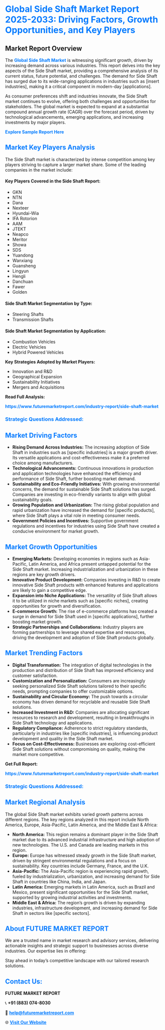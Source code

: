 <h1 style="color: #007BFF;">Global Side Shaft Market Report 2025-2033: Driving Factors, Growth Opportunities, and Key Players</h1>

<section id="overview">
<h2>Market Report Overview</h2>
<p>The <a href="https://www.futuremarketreport.com/industry-report/side-shaft-market" style="color: #007BFF; text-decoration: none;"><strong>Global Side Shaft Market</strong></a> is witnessing significant growth, driven by increasing demand across various industries. This report delves into the key aspects of the Side Shaft market, providing a comprehensive analysis of its current status, future potential, and challenges. The demand for Side Shaft has surged due to its wide-ranging applications in industries such as [insert industries], making it a critical component in modern-day [applications].</p>
<p>As consumer preferences shift and industries innovate, the Side Shaft market continues to evolve, offering both challenges and opportunities for stakeholders. The global market is expected to expand at a substantial compound annual growth rate (CAGR) over the forecast period, driven by technological advancements, emerging applications, and increasing investments by major players.</p>
</section>

<section id="overview">
<p><a href="https://www.futuremarketreport.com/request-sample/reportId=85761" style="color: #007BFF; text-decoration: none;"><strong>Explore Sample Report Here</strong></a></p>
</section>

<section id="key-players">
<h2 style="color: #007BFF;">Market Key Players Analysis</h2>
<p>The Side Shaft market is characterized by intense competition among key players striving to capture a larger market share. Some of the leading companies in the market include:</p>
<h4>Key Players Covered in the Side Shaft Report:</h4>
<ul><li>GKN</li><li>NTN</li><li>Dana</li><li>Nexteer</li><li>Hyundai-Wia</li><li>IFA Rotorion</li><li>AAM</li><li>JTEKT</li><li>Neapco</li><li>Meritor</li><li>Showa</li><li>SDS</li><li>Yuandong</li><li>Wanxiang</li><li>Guansheng</li><li>Lingyun</li><li>Hengli</li><li>Danchuan</li><li>Fawer</li><li>Golden</li></ul>
<h4>Side Shaft Market Segmentation by Type:</h4>
<ul><li>Steering Shafts</li><li>Transmission Shafts</li></ul>

<h4>Side Shaft Market Segmentation by Application:</h4>
<ul><li>Combustion Vehicles</li><li>Electric Vehicles</li><li>Hybrid Powered Vehicles</li></ul>
<p><strong>Key Strategies Adopted by Market Players:</strong></p>
<ul>
<li>Innovation and R&D</li>
<li>Geographical Expansion</li>
<li>Sustainability Initiatives</li>
<li>Mergers and Acquisitions</li>
</ul>
</section>

<section>
<p><strong>Read Full Analysis: </strong></p><a href="https://www.futuremarketreport.com/industry-report/side-shaft-market" style="color: #007BFF; text-decoration: none;"><strong>https://www.futuremarketreport.com/industry-report/side-shaft-market</strong></a>
<h3 style="color: #007BFF;">Strategic Questions Addressed:</h3>
</section>

<section id="driving-factors">
<h2 style="color: #007BFF;">Market Driving Factors</h2>
<ul>
<li><strong>Rising Demand Across Industries:</strong> The increasing adoption of Side Shaft in industries such as [specific industries] is a major growth driver. Its versatile applications and cost-effectiveness make it a preferred choice among manufacturers.</li>
<li><strong>Technological Advancements:</strong> Continuous innovations in production and application technologies have enhanced the efficiency and performance of Side Shaft, further boosting market demand.</li>
<li><strong>Sustainability and Eco-Friendly Initiatives:</strong> With growing environmental concerns, the demand for sustainable Side Shaft solutions has surged. Companies are investing in eco-friendly variants to align with global sustainability goals.</li>
<li><strong>Growing Population and Urbanization:</strong> The rising global population and rapid urbanization have increased the demand for [specific products], where Side Shaft plays a vital role in meeting consumer needs.</li>
<li><strong>Government Policies and Incentives:</strong> Supportive government regulations and incentives for industries using Side Shaft have created a conducive environment for market growth.</li>
</ul>
</section>

<section id="growth-opportunities">
<h2 style="color: #007BFF;">Market Growth Opportunities</h2>
<ul>
<li><strong>Emerging Markets:</strong> Developing economies in regions such as Asia-Pacific, Latin America, and Africa present untapped potential for the Side Shaft market. Increasing industrialization and urbanization in these regions are key growth drivers.</li>
<li><strong>Innovative Product Development:</strong> Companies investing in R&D to create innovative Side Shaft products with enhanced features and applications are likely to gain a competitive edge.</li>
<li><strong>Expansion into Niche Applications:</strong> The versatility of Side Shaft allows it to be utilized in niche markets such as [specific niches], creating opportunities for growth and diversification.</li>
<li><strong>E-commerce Growth:</strong> The rise of e-commerce platforms has created a surge in demand for Side Shaft used in [specific applications], further boosting market growth.</li>
<li><strong>Strategic Partnerships and Collaborations:</strong> Industry players are forming partnerships to leverage shared expertise and resources, driving the development and adoption of Side Shaft products globally.</li>
</ul>
</section>

<section id="trending-factors">
<h2 style="color: #007BFF;">Market Trending Factors</h2>
<ul>
<li><strong>Digital Transformation:</strong> The integration of digital technologies in the production and distribution of Side Shaft has improved efficiency and customer satisfaction.</li>
<li><strong>Customization and Personalization:</strong> Consumers are increasingly seeking personalized Side Shaft solutions tailored to their specific needs, prompting companies to offer customizable options.</li>
<li><strong>Sustainability and Circular Economy:</strong> The push towards a circular economy has driven demand for recyclable and reusable Side Shaft solutions.</li>
<li><strong>Increased Investment in R&D:</strong> Companies are allocating significant resources to research and development, resulting in breakthroughs in Side Shaft technology and applications.</li>
<li><strong>Regulatory Compliance:</strong> Adherence to strict regulatory standards, particularly in industries like [specific industries], is influencing product development and quality in the Side Shaft market.</li>
<li><strong>Focus on Cost-Effectiveness:</strong> Businesses are exploring cost-efficient Side Shaft solutions without compromising on quality, making the market more competitive.</li>
</ul>
</section>

<section>
<p><strong>Get Full Report: </strong></p><a href="https://www.futuremarketreport.com/industry-report/side-shaft-market" style="color: #007BFF; text-decoration: none;"><strong>https://www.futuremarketreport.com/industry-report/side-shaft-market</strong></a>
<h3 style="color: #007BFF;">Strategic Questions Addressed:</h3>
</section>


<section id="regional-analysis">
<h2 style="color: #007BFF;">Market Regional Analysis</h2>
<p>The global Side Shaft market exhibits varied growth patterns across different regions. The key regions analyzed in this report include North America, Europe, Asia-Pacific, Latin America, and the Middle East & Africa:</p>
<ul>
<li><strong>North America:</strong> This region remains a dominant player in the Side Shaft market due to its advanced industrial infrastructure and high adoption of new technologies. The U.S. and Canada are leading markets in this region.</li>
<li><strong>Europe:</strong> Europe has witnessed steady growth in the Side Shaft market, driven by stringent environmental regulations and a focus on sustainability. Key countries include Germany, France, and the U.K.</li>
<li><strong>Asia-Pacific:</strong> The Asia-Pacific region is experiencing rapid growth, fueled by industrialization, urbanization, and increasing demand for Side Shaft in countries like China, India, and Japan.</li>
<li><strong>Latin America:</strong> Emerging markets in Latin America, such as Brazil and Mexico, present significant opportunities for the Side Shaft market, supported by growing industrial activities and investments.</li>
<li><strong>Middle East & Africa:</strong> The region’s growth is driven by expanding industries, infrastructure development, and increasing demand for Side Shaft in sectors like [specific sectors].</li>
</ul>
</section>

<footer>
<h2 style="color: #007BFF;">About FUTURE MARKET REPORT</h2>
<p>We are a trusted name in market research and advisory services, delivering actionable insights and strategic support to businesses across diverse industries. Our expertise lies in offering:</p>

<p>Stay ahead in today’s competitive landscape with our tailored research solutions.</p>

<h2 style="color: #007BFF;">Contact Us:</h2>
<p><strong>FUTURE MARKET REPORT</strong></p>
<p>📞 <strong>+91 (883) 074-8030</strong></p>
<p>📧 <strong><a href="mailto:help@futuremarketreport.com" style="color: #007BFF;">help@futuremarketreport.com</a></strong></p>
<p>🌐 <strong><a href="https://www.futuremarketreport.com/" style="color: #007BFF;">Visit Our Website</a></strong></p>
</footer>